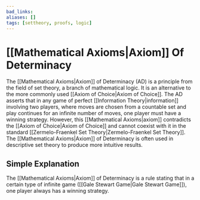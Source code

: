 ```yaml
---
bad_links: 
aliases: []
tags: [settheory, proofs, logic]
---
```

# [[Mathematical Axioms|Axiom]] Of Determinacy

The [[Mathematical Axioms|Axiom]] of Determinacy (AD) is a principle from the field of set theory, a branch of mathematical logic. It is an alternative to the more commonly used [[Axiom of Choice|Axiom of Choice]]. The AD asserts that in any game of perfect [[Information Theory|information]] involving two players, where moves are chosen from a countable set and play continues for an infinite number of moves, one player must have a winning strategy. However, this [[Mathematical Axioms|axiom]] contradicts the [[Axiom of Choice|Axiom of Choice]] and cannot coexist with it in the standard [[Zermelo-Fraenkel Set Theory|Zermelo-Fraenkel Set Theory]]. The [[Mathematical Axioms|Axiom]] of Determinacy is often used in descriptive set theory to produce more intuitive results.

## Simple Explanation

The [[Mathematical Axioms|Axiom]] of Determinacy is a rule stating that in a certain type of infinite game ([[Gale Stewart Game|Gale Stewart Game]]), one player always has a winning strategy.
